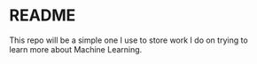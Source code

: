 # README
This repo will be a simple one I use to store work I do on trying to      
learn more about Machine Learning.     

